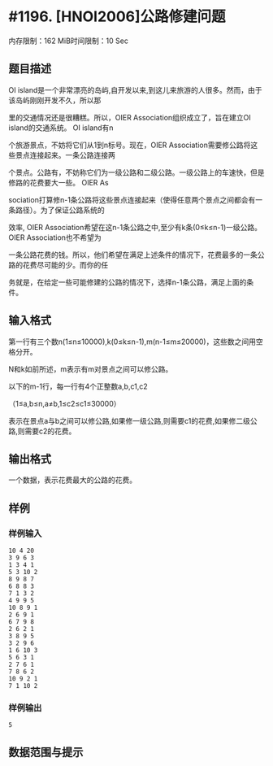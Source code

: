 # #1196. [HNOI2006]公路修建问题

内存限制：162 MiB时间限制：10 Sec

## 题目描述

OI island是一个非常漂亮的岛屿,自开发以来,到这儿来旅游的人很多。然而，由于该岛屿刚刚开发不久，所以那

里的交通情况还是很糟糕。所以，OIER Association组织成立了，旨在建立OI island的交通系统。 OI island有n

个旅游景点，不妨将它们从1到n标号。现在，OIER Association需要修公路将这些景点连接起来。一条公路连接两

个景点。公路有，不妨称它们为一级公路和二级公路。一级公路上的车速快，但是修路的花费要大一些。 OIER As

sociation打算修n-1条公路将这些景点连接起来（使得任意两个景点之间都会有一条路径）。为了保证公路系统的

效率, OIER Association希望在这n-1条公路之中,至少有k条(0&le;k&le;n-1)一级公路。OIER Association也不希望为

一条公路花费的钱。所以，他们希望在满足上述条件的情况下，花费最多的一条公路的花费尽可能的少。而你的任

务就是，在给定一些可能修建的公路的情况下，选择n-1条公路，满足上面的条件。

## 输入格式

第一行有三个数n(1&le;n&le;10000),k(0&le;k&le;n-1),m(n-1&le;m&le;20000)，这些数之间用空格分开。

N和k如前所述，m表示有m对景点之间可以修公路。

以下的m-1行，每一行有4个正整数a,b,c1,c2

（1&le;a,b&le;n,a&ne;b,1&le;c2&le;c1&le;30000）

表示在景点a与b之间可以修公路,如果修一级公路,则需要c1的花费,如果修二级公路,则需要c2的花费。

## 输出格式

一个数据，表示花费最大的公路的花费。

## 样例

### 样例输入

    
    10 4 20
    3 9 6 3
    1 3 4 1
    5 3 10 2
    8 9 8 7
    6 8 8 3
    7 1 3 2
    4 9 9 5
    10 8 9 1
    2 6 9 1
    6 7 9 8
    2 6 2 1
    3 8 9 5
    3 2 9 6
    1 6 10 3
    5 6 3 1
    2 7 6 1
    7 8 6 2
    10 9 2 1
    7 1 10 2
    

### 样例输出

    
    5
    

## 数据范围与提示

